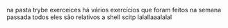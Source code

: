 na pasta trybe exerceices há vários exercícios que foram feitos na semana passada
todos eles são relativos a shell scitp
lalallaaalalal
